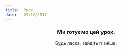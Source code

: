 ```yaml
---
title:  Урок
date:   29/12/2017
---
```


### <center>Ми готуємо цей урок.</center>
<center>Будь ласка, зайдіть пізніше.</center>
